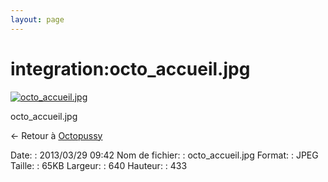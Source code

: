 ```yaml
---
layout: page
---
```


integration:octo\_accueil.jpg
=============================

[![octo\_accueil.jpg](..//assets/media/integration/octo_accueil.jpg@cache=&w=640&h=433 "octo_accueil.jpg")](..//assets/media/integration/octo_accueil.jpg@cache= "Afficher le fichier original")

octo\_accueil.jpg

← Retour à
[Octopussy](../../nagios/integration/8pussy.html "nagios:integration:8pussy")

Date:
:   2013/03/29 09:42
Nom de fichier:
:   octo\_accueil.jpg
Format:
:   JPEG
Taille:
:   65KB
Largeur:
:   640
Hauteur:
:   433

